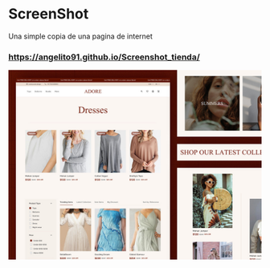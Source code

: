# ScreenShot
 
Una simple copia de una pagina de internet
### https://angelito91.github.io/Screenshot_tienda/


![ScreenShot-page](static/readme.jpeg)
